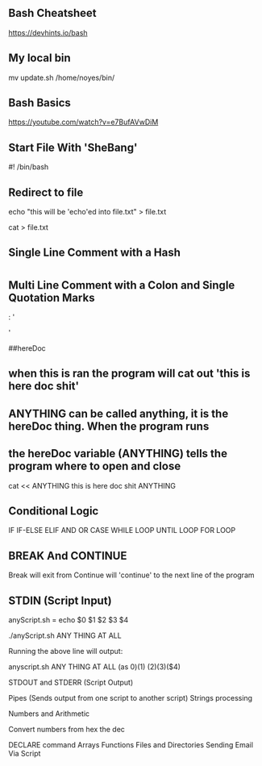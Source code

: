 ## Bash Cheatsheet

https://devhints.io/bash

## My local bin

mv update.sh /home/noyes/bin/

## Bash Basics
https://youtube.com/watch?v=e7BufAVwDiM

## Start File With 'SheBang'

#! /bin/bash

## Redirect to file

echo "this will be 'echo'ed into file.txt" > file.txt 

cat > file.txt

## Single Line Comment with a Hash 

#

## Multi Line Comment with a Colon and Single Quotation Marks

: '

'

##hereDoc
## when this is ran the program will cat out 'this is here doc shit'
## ANYTHING can be called anything, it is the hereDoc thing. When the program runs
## the hereDoc variable (ANYTHING) tells the program where to open and close

cat << ANYTHING 
this is here doc shit
ANYTHING

## Conditional Logic

IF
IF-ELSE
ELIF
AND
OR
CASE
WHILE LOOP
UNTIL LOOP
FOR LOOP

## BREAK And CONTINUE 

Break will exit from 
Continue will 'continue' to the next line of the program 


## STDIN (Script Input)

anyScript.sh = echo $0 $1 $2 $3 $4

./anyScript.sh ANY THING AT ALL

Running the above line will output:

anyscript.sh ANY THING AT ALL
   (as $0)  ($1) ($2)($3)($4)





STDOUT and STDERR (Script Output)

Pipes (Sends output from one script to another script)
Strings processing 

Numbers and Arithmetic

Convert numbers from hex the dec

DECLARE command
Arrays
Functions
Files and Directories
Sending Email Via Script

